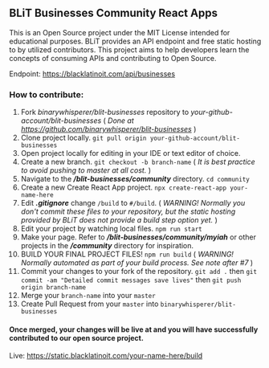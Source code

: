 ## BLiT Businesses Community React Apps
This is an Open Source project under the MIT License intended for educational purposes. BLiT provides an API endpoint and free static hosting to by utilized contributors. This project aims to help developers learn the concepts of consuming APIs and contributing to Open Source.

Endpoint: https://blacklatinoit.com/api/businesses

### How to contribute:

1. Fork _binarywhisperer/blit-businesses_ repository to _your-github-account/blit-businesses_ ( _Done at https://github.com/binarywhisperer/blit-businesses_ )
2. Clone project locally. `git pull origin your-github-account/blit-businesses`
3. Open project locally for editing in your IDE or text editor of choice.
4. Create a new branch. `git checkout -b branch-name` ( _It is best practice to avoid pushing to master at all cost._ )
5. Navigate to the ***/blit-businesses/community*** directory. `cd community`
6. Create a new Create React App project. `npx create-react-app your-name-here` 
7. Edit ***.gitignore*** change `/build` to `#/build`. ( _WARNING! Normally you don't commit these files to your repository, but the static hosting provided by BLiT does not provide a build step option yet._ )
8. Edit your project by watching local files. `npm run start`
9. Make your page. Refer to ***/blit-businesses/community/myiah*** or other projects in the ***/community*** directory for inspiration.
10. BUILD YOUR FINAL PROJECT FILES! `npm run build` ( _WARNING! Normally automated as part of your build process. See note after #7_ ) 
11. Commit your changes to your fork of the repository. `git add .` then `git commit -am "Detailed commit messages save lives"` then `git push origin branch-name`
12. Merge your `branch-name` into your `master`
13. Create Pull Request from your `master` into `binarywhisperer/blit-businesses`

#### Once merged, your changes will be live at and you will have successfully contributed to our open source project.

Live: https://static.blacklatinoit.com/your-name-here/build
